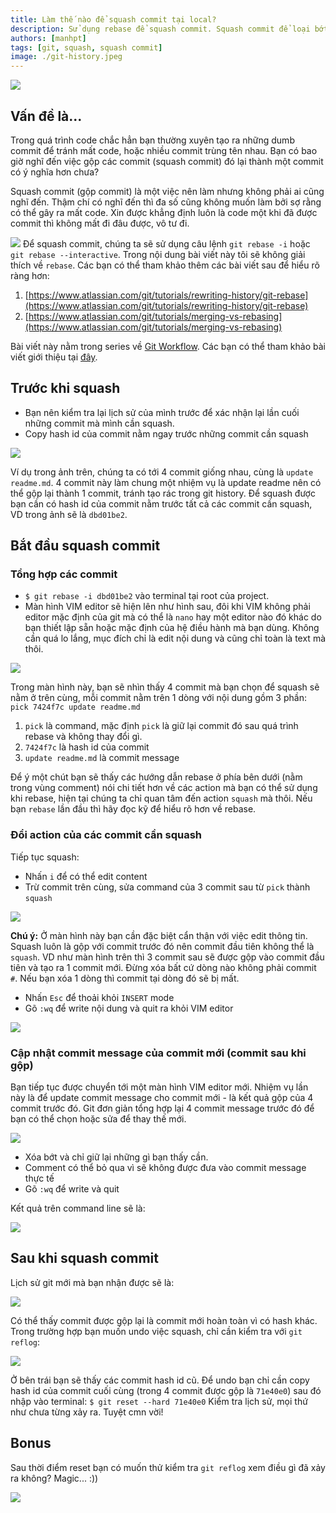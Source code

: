 ```yaml
---
title: Làm thế nào để squash commit tại local?
description: Sử dụng rebase để squash commit. Squash commit để loại bớt những dumb commit hoặc nhiều commit trùng tên hay cùng làm một nhiệm vụ nhau.
authors: [manhpt]
tags: [git, squash, squash commit]
image: ./git-history.jpeg
---
```


![](./git-history.jpeg)

## Vấn đề là...

Trong quá trình code chắc hẳn bạn thường xuyên tạo ra những dumb commit để tránh mất code, hoặc nhiều commit trùng tên nhau. Bạn có bao giờ nghĩ đến việc gộp các commit (squash commit) đó lại thành một commit có ý nghĩa hơn chưa?

Squash commit (gộp commit) là một việc nên làm nhưng không phải ai cũng nghĩ đến. Thậm chí có nghĩ đến thì đa số cũng không muốn làm bởi sợ rằng có thể gây ra mất code. Xin được khẳng định luôn là code một khi đã được commit thì không mất đi đâu được, vô tư đi.

![](./what-is-squash.jpg) Để squash commit, chúng ta sẽ sử dụng câu lệnh `git rebase -i` hoặc `git rebase --interactive`. Trong nội dung bài viết này tôi sẽ không giải thích về `rebase`. Các bạn có thể tham khảo thêm các bài viết sau để hiểu rõ ràng hơn:

1.  [https://www.atlassian.com/git/tutorials/rewriting-history/git-rebase](https://www.atlassian.com/git/tutorials/rewriting-history/git-rebase)
2.  [https://www.atlassian.com/git/tutorials/merging-vs-rebasing](https://www.atlassian.com/git/tutorials/merging-vs-rebasing)

Bài viết này nằm trong series về [Git Workflow](/tags/workflow/). Các bạn có thể tham khảo bài viết giới thiệu tại [đây](../2019-06-15-git-workflow-gioi-thieu/index.md).

## Trước khi squash

- Bạn nên kiểm tra lại lịch sử của mình trước để xác nhận lại lần cuối những commit mà mình cần squash.
- Copy hash id của commit nằm ngay trước những commit cần squash

![](./Screenshot_20190615_105526.png)

Ví dụ trong ảnh trên, chúng ta có tới 4 commit giống nhau, cùng là `update readme.md`. 4 commit này làm chung một nhiệm vụ là update readme nên có thể gộp lại thành 1 commit, tránh tạo rác trong git history. Để squash được bạn cần có hash id của commit nằm trước tất cả các commit cần squash, VD trong ảnh sẽ là `dbd01be2`.

## Bắt đầu squash commit

### Tổng hợp các commit

- `$ git rebase -i dbd01be2` vào terminal tại root của project.
- Màn hình VIM editor sẽ hiện lên như hình sau, đôi khi VIM không phải editor mặc định của git mà có thể là `nano` hay một editor nào đó khác do bạn thiết lập sẵn hoặc mặc định của hệ điều hành mà bạn dùng. Không cần quá lo lắng, mục đích chỉ là edit nội dung và cũng chỉ toàn là text mà thôi.

![](./Screenshot_20190615_110625.png)

Trong màn hình này, bạn sẽ nhìn thấy 4 commit mà bạn chọn để squash sẽ nằm ở trên cùng, mỗi commit nằm trên 1 dòng với nội dung gồm 3 phần: `pick 7424f7c update readme.md`

1.  `pick` là command, mặc định `pick` là giữ lại commit đó sau quá trình rebase và không thay đổi gì.
2.  `7424f7c` là hash id của commit
3.  `update readme.md` là commit message

Để ý một chút bạn sẽ thấy các hướng dẫn rebase ở phía bên dưới (nằm trong vùng comment) nói chi tiết hơn về các action mà bạn có thể sử dụng khi rebase, hiện tại chúng ta chỉ quan tâm đến action `squash` mà thôi. Nếu bạn `rebase` lần đầu thì hãy đọc kỹ để hiểu rõ hơn về rebase.

### Đổi action của các commit cần squash

Tiếp tục squash:

- Nhấn `i` để có thể edit content
- Trừ commit trên cùng, sửa command của 3 commit sau từ `pick` thành `squash`

![](./Screenshot_20190615_111753.png)

**Chú ý:** Ở màn hình này bạn cần đặc biệt cẩn thận với việc edit thông tin. Squash luôn là gộp với commit trước đó nên commit đầu tiên không thể là `squash`. VD như màn hình trên thì 3 commit sau sẽ được gộp vào commit đầu tiên và tạo ra 1 commit mới. Đừng xóa bất cứ dòng nào không phải commit `#`. Nếu bạn xóa 1 dòng thì commit tại dòng đó sẽ bị mất.

- Nhấn `Esc` để thoải khỏi `INSERT` mode
- Gõ `:wq` để write nội dung và quit ra khỏi VIM editor

![](./Screenshot_20190615_112427.png)

### Cập nhật commit message của commit mới (commit sau khi gộp)

Bạn tiếp tục được chuyển tới một màn hình VIM editor mới. Nhiệm vụ lần này là để update commit message cho commit mới - là kết quả gộp của 4 commit trước đó. Git đơn giản tổng hợp lại 4 commit message trước đó để bạn có thể chọn hoặc sửa để thay thế mới.

![](./Screenshot_20190615_112904.png)

- Xóa bớt và chỉ giữ lại những gì bạn thấy cần.
- Comment có thể bỏ qua vì sẽ không được đưa vào commit message thực tế
- Gõ `:wq` để write và quit

Kết quả trên command line sẽ là:

![](./Screenshot_20190615_113704.png)

## Sau khi squash commit

Lịch sử git mới mà bạn nhận được sẽ là:

![](./Screenshot_20190615_113836.png)

Có thể thấy commit được gộp lại là commit mới hoàn toàn vì có hash khác. Trong trường hợp bạn muốn undo việc squash, chỉ cần kiểm tra với `git reflog`:

![](./Screenshot_20190615_114814.png)

Ở bên trái bạn sẽ thấy các commit hash id cũ. Để undo bạn chỉ cần copy hash id của commit cuối cùng (trong 4 commit được gộp là `71e40e0`) sau đó nhập vào terminal: `$ git reset --hard 71e40e0` Kiểm tra lịch sử, mọi thứ như chưa từng xảy ra. Tuyệt cmn vời!

## Bonus

Sau thời điểm reset bạn có muốn thử kiểm tra `git reflog` xem điều gì đã xảy ra không? Magic... :))

![](./Screenshot_20190615_120445.png)
